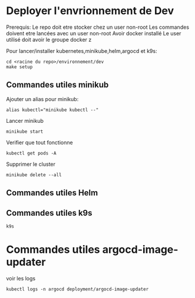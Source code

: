 # Deployer l'envrionnement de Dev

Prerequis:
Le repo doit etre stocker chez un user non-root
Les commandes doivent etre lancées avec un user non-root
Avoir docker installé
Le user utilisé doit avoir le groupe docker z

Pour lancer/installer kubernetes,minikube,helm,argocd et k9s:

```
cd <racine du repo>/environnement/dev
make setup
```

## Commandes utiles minikub

Ajouter un alias pour minikub:
```
alias kubectl="minikube kubectl --"
```

Lancer minikub
```
minikube start
```

Verifier que tout fonctionne
```
kubectl get pods -A
```

Supprimer le cluster
```
minikube delete --all
```


## Commandes utiles Helm


## Commandes utiles k9s

```
k9s
```
# Commandes utiles argocd-image-updater

voir les logs 
```
kubectl logs -n argocd deployment/argocd-image-updater
```
